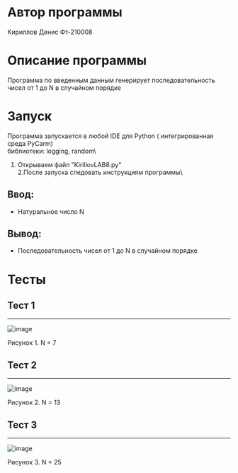 # Автор программы
Кириллов Денис Фт-210008
# Описание программы 
Программа по введенным данным генерирует последовательность чисел от 1 до N в случайном порядке
# Запуск
Программа запускается в любой IDE для Python ( интегрированная среда PyCarm)\
библиотеки: logging, random\
1. Открываем файл "KirillovLAB8.py"\
2.После запуска следовать инструкциям программы\
## Ввод:
- Натуральное число N
## Вывод:
- Последовательность чисел от 1 до N в случайном порядке
# Тесты
## Тест 1 
___
![image](https://user-images.githubusercontent.com/113837843/200651873-2d87143c-811b-4490-9930-3ed7078e5837.png)

Рисунок 1. N = 7
## Тест 2 
___
![image](https://user-images.githubusercontent.com/113837843/200651947-37b34118-3a2a-4e76-8419-826ce741ddc8.png)

Рисунок 2. N = 13
## Тест 3 
___
![image](https://user-images.githubusercontent.com/113837843/200652015-fb82f97d-2963-442c-b465-6cd4f3a1b7a7.png)

Рисунок 3. N = 25
